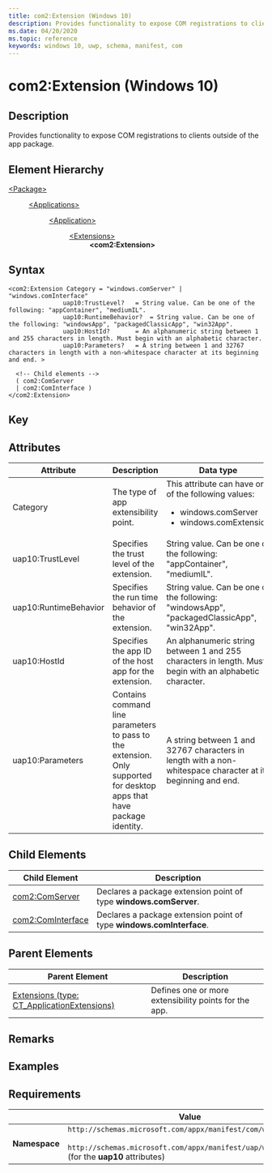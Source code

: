 ```yaml
---
title: com2:Extension (Windows 10)
description: Provides functionality to expose COM registrations to clients outside of the app package (com2:Extension).
ms.date: 04/20/2020
ms.topic: reference
keywords: windows 10, uwp, schema, manifest, com
---
```



# com2:Extension (Windows 10)

## Description
Provides functionality to expose COM registrations to clients outside of the app package.

## Element Hierarchy
<dl>
<dt><a href="element-package.md">&lt;Package&gt;</a></dt>
<dd>
<dl>
<dt><a href="element-applications.md">&lt;Applications&gt;</a></dt>
<dd>
<dl>
<dt><a href="element-application.md">&lt;Application&gt;</a></dt>
<dd>
<dl>
<dt><a href="element-1-extensions.md">&lt;Extensions&gt;</a></dt>
<dd><b>&lt;com2:Extension&gt;</b></dd>
</dl>
</dd>
</dl>
</dd>
</dl>
</dd>
</dl>


## Syntax
```syntax
<com2:Extension Category = "windows.comServer" | "windows.comInterface" 
               uap10:TrustLevel?   = String value. Can be one of the following: "appContainer", "mediumIL".
               uap10:RuntimeBehavior?  = String value. Can be one of the following: "windowsApp", "packagedClassicApp", "win32App".
               uap10:HostId?       = An alphanumeric string between 1 and 255 characters in length. Must begin with an alphabetic character.
               uap10:Parameters?   = A string between 1 and 32767 characters in length with a non-whitespace character at its beginning and end. >

  <!-- Child elements -->
  ( com2:ComServer
  | com2:ComInterface )
</com2:Extension>
```

## Key

## Attributes

| Attribute | Description | Data type | Required |
|-----------|-------------|-----------|----------|
| Category | The type of app extensibility point. | This attribute can have one of the following values: <ul><li>windows.comServer</li><li>windows.comExtension</li></ul>| Yes |
| uap10:TrustLevel | Specifies the trust level of the extension. | String value. Can be one of the following: "appContainer", "mediumIL".  | No |
| uap10:RuntimeBehavior | Specifies the run time behavior of the extension. | String value. Can be one of the following: "windowsApp", "packagedClassicApp", "win32App".  | No |
| uap10:HostId | Specifies the app ID of the host app for the extension. | An alphanumeric string between 1 and 255 characters in length. Must begin with an alphabetic character.  | No |
| uap10:Parameters | Contains command line parameters to pass to the extension. Only supported for desktop apps that have package identity. | A string between 1 and 32767 characters in length with a non-whitespace character at its beginning and end.  | No |


## Child Elements

| Child Element         | Description |
|-----------------------|-------------|
| [com2:ComServer](element-com2-comserver.md) | Declares a package extension point of type **windows.comServer**. |
| [com2:ComInterface](element-com2-cominterface.md) | Declares a package extension point of type **windows.comInterface**. |

## Parent Elements

| Parent Element | Description |
|----------------|-------------|
| [Extensions (type: CT_ApplicationExtensions)](element-1-extensions.md) | Defines one or more extensibility points for the app. |

## Remarks

## Examples

## Requirements

|               |      Value                                                       |
|---------------|-------------------------------------------------------------|
| **Namespace** | `http://schemas.microsoft.com/appx/manifest/com/windows10/2`<br/><br/>`http://schemas.microsoft.com/appx/manifest/uap/windows10/10` (for the **uap10** attributes) |
